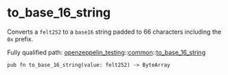 # to_base_16_string

Converts a `felt252` to a `base16` string padded to 66 characters including the `0x` prefix.

Fully qualified path: [openzeppelin_testing](./openzeppelin_testing.md)::[common](./openzeppelin_testing-common.md)::[to_base_16_string](./openzeppelin_testing-common-to_base_16_string.md)

<pre><code class="language-cairo">pub fn to_base_16_string(value: felt252) -&gt; ByteArray</code></pre>

